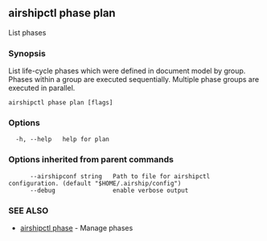 ## airshipctl phase plan

List phases

### Synopsis

List life-cycle phases which were defined in document model by group.
Phases within a group are executed sequentially. Multiple phase groups
are executed in parallel.


```
airshipctl phase plan [flags]
```

### Options

```
  -h, --help   help for plan
```

### Options inherited from parent commands

```
      --airshipconf string   Path to file for airshipctl configuration. (default "$HOME/.airship/config")
      --debug                enable verbose output
```

### SEE ALSO

* [airshipctl phase](airshipctl_phase.md)	 - Manage phases

